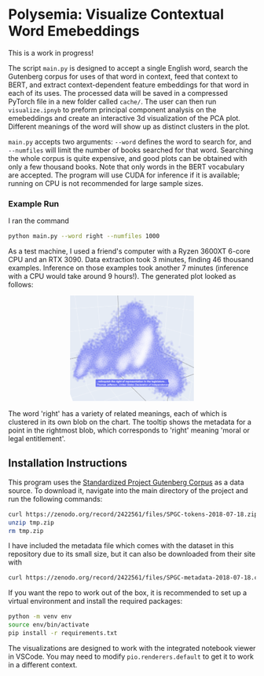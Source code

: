 # Polysemia: Visualize Contextual Word Emebeddings

This is a work in progress!

The script `main.py` is designed to accept a single English word, search the Gutenberg corpus for uses of that word in context, feed that context to BERT, and extract context-dependent feature embeddings for that word in each of its uses. The processed data will be saved in a compressed PyTorch file in a new folder called `cache/`. The user can then run `visualize.ipnyb` to preform principal component analysis on the emebeddings and create an interactive 3d visualization of the PCA plot. Different meanings of the word will show up as distinct clusters in the plot. 

`main.py` accepts two arguments: `--word` defines the word to search for, and `--numfiles` will limit the number of books searched for that word. Searching the whole corpus is quite expensive, and good plots can be obtained with only a few thousand books. Note that only words in the BERT vocabulary are accepted. The program will use CUDA for inference if it is available; running on CPU is not recommended for large sample sizes.

### Example Run

I ran the command 
```sh
python main.py --word right --numfiles 1000
```
As a test machine, I used a friend's computer with a Ryzen 3600XT 6-core CPU and an RTX 3090. Data extraction took 3 minutes, finding 46 thousand examples. Inference on those examples took another 7 minutes (inference with a CPU would take around 9 hours!). The generated plot looked as follows:
<p align="center">
    <img src="https://github.com/a-g-moore/polysemia/blob/master/example.png?raw=true" width="50%">
</p>
The word 'right' has a variety of related meanings, each of which is clustered in its own blob on the chart. The tooltip shows the metadata for a point in the rightmost blob, which corresponds to 'right' meaning 'moral or legal entitlement'.

## Installation Instructions

This program uses the [Standardized Project Gutenberg Corpus](https://arxiv.org/abs/1812.08092) as a data source. To download it, navigate into the main directory of the project and run the following commands:

```sh
curl https://zenodo.org/record/2422561/files/SPGC-tokens-2018-07-18.zip?download=1 > tmp.zip
unzip tmp.zip
rm tmp.zip
```

I have included the metadata file which comes with the dataset in this repository due to its small size, but it can also be downloaded from their site with

```sh
curl https://zenodo.org/record/2422561/files/SPGC-metadata-2018-07-18.csv?download=1 > metadata.csv
```

If you want the repo to work out of the box, it is recommended to set up a virtual environment and install the required packages:
```sh
python -m venv env
source env/bin/activate
pip install -r requirements.txt
```
The visualizations are designed to work with the integrated notebook viewer in VSCode. You may need to modify `pio.renderers.default` to get it to work in a different context.
